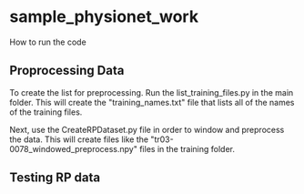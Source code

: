 # sample_physionet_work
How to run the code
## Proprocessing Data
To create the list for preprocessing. Run the list_training_files.py in the main folder. This will create the "training_names.txt" file that lists all of the names of the training files.

Next, use the CreateRPDataset.py file in order to window and preprocess the data. This will create files like the "tr03-0078_windowed_preprocess.npy" files in the training folder.

## Testing RP data
